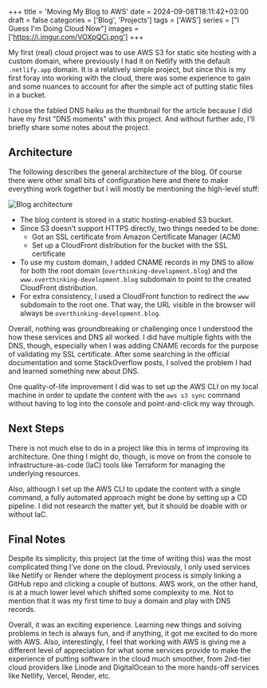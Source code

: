 +++
title = 'Moving My Blog to AWS'
date = 2024-09-08T18:11:42+03:00
draft = false
categories = ['Blog', 'Projects']
tags = ['AWS']
series = ["I Guess I'm Doing Cloud Now"]
images = ['https://i.imgur.com/VOXpQCi.png']
+++

My first (real) cloud project was to use AWS S3 for static site hosting with a
custom domain, where previously I had it on Netlify with the default
`.netlify.app` domain. It is a relatively simple project, but since this is my
first foray into working with the cloud, there was some experience to gain and
some nuances to account for after the simple act of putting static files in a
bucket.

I chose the fabled DNS haiku as the thumbnail for the article because I did
have my first "DNS moments" with this project. And without further ado, I'll
briefly share some notes about the project.

## Architecture

The following describes the general architecture of the blog. Of course there
were other small bits of configuration here and there to make everything work
together but I will mostly be mentioning the high-level stuff:

![Blog architecture](https://i.imgur.com/e66wZOp.png)

- The blog content is stored in a static hosting-enabled S3 bucket.
- Since S3 doesn't support HTTPS directly, two things needed to be done:
    + Got an SSL certificate from Amazon Certificate Manager (ACM)
    + Set up a CloudFront distribution for the bucket with the SSL certificate
- To use my custom domain, I added CNAME records in my DNS to allow for both
the root domain (`overthinking-development.blog`) and the
`www.overthinking-development.blog` subdomain to point to the created
CloudFront distribution.
- For extra consistency, I used a CloudFront function to redirect the `www`
subdomain to the root one. That way, the URL visible in the browser will always
be `overthinking-development.blog`.

Overall, nothing was groundbreaking or challenging once I understood the how
these services and DNS all worked. I did have multiple fights with the DNS,
though, especially when I was adding CNAME records for the purpose of
validating my SSL certificate. After some searching in the official
documentation and some StackOverflow posts, I solved the problem I had and
learned something new about DNS.

One quality-of-life improvement I did was to set up the AWS CLI on my local
machine in order to update the content with the `aws s3 sync` command without
having to log into the console and point-and-click my way through.

## Next Steps

There is not much else to do in a project like this in terms of improving its
architecture. One thing I might do, though, is move on from the console to
infrastructure-as-code (IaC) tools like Terraform for managing the underlying
resources.

Also, although I set up the AWS CLI to update the content with a single
command, a fully automated approach might be done by setting up a CD pipeline.
I did not research the matter yet, but it should be doable with or without IaC.

## Final Notes

Despite its simplicity, this project (at the time of writing this) was the most
complicated thing I've done on the cloud. Previously, I only used services like
Netlify or Render where the deployment process is simply linking a GitHub repo
and clicking a couple of buttons. AWS work, on the other hand, is at a much
lower level which shifted some complexity to me. Not to mention that it was my
first time to buy a domain and play with DNS records.

Overall, it was an exciting experience. Learning new things and solving
problems in tech is always fun, and if anything, it got me excited to do more
with AWS. Also, interestingly, I feel that working with AWS is giving me a
different level of appreciation for what some services provide to make the
experience of putting software in the cloud much smoother, from 2nd-tier cloud
providers like Linode and DigitalOcean to the more hands-off services like
Netlify, Vercel, Render, etc.

